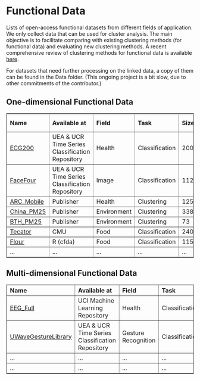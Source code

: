 # Functional Data
 Lists of open-access functional datasets from different fields of application. We only collect data that can be used for cluster analysis. The main objective is to facilitate comparing with existing clustering methods (for functional data) and evaluating new clustering methods. A recent comprehensive review of clustering methods for functional data is available <a href="https://arxiv.org/abs/2210.00847" target="_blank">here</a>.
 
 For datasets that need further processing on the linked data, a copy of them can be found in the Data folder. (This ongoing project is a bit slow, due to other commitments of the contributor.)
 

<h2>One-dimensional Functional Data</h2> 
<table border="1">
  <thead align="left">
    <tr>
      <th>Name</th>
      <th>Available at</th>
      <th>Field</th>
      <th>Task</th>
      <th>Size</th>
      <th>Length</th>
      <th>Missing Value</th>
    </tr>
  </thead>
  <tbody>
    <tr>
      <td><a href="https://www.timeseriesclassification.com/description.php?Dataset=ECG200" target="_blank">ECG200</a></td>
      <td>UEA & UCR Time Series Classification Repository</td>
      <td>Health</td>
      <td>Classification</td>
      <td>200</td>
      <td>96</td>
      <td>No</td>
    </tr>
    <tr>
      <td><a href="https://www.timeseriesclassification.com/description.php?Dataset=FaceFour" target="_blank">FaceFour</a></td>
      <td>UEA & UCR Time Series Classification Repository</td>
      <td>Image</td>
      <td>Classification</td>
      <td>112</td>
      <td>350</td>
      <td>No</td>
    </tr>
    <tr>
      <td><a href="https://doi.org/10.1371/journal.pone.0242197" target="_blank">ARC_Mobile</a></td>
      <td>Publisher</td>
      <td>Health</td>
      <td>Clustering</td>
      <td>125</td>
      <td>30/40</td>
      <td>Yes</td>
    </tr>
    <tr>
      <td><a href="https://doi.org/10.1080/01621459.2020.1764363" target="_blank">China_PM25</a></td>
      <td>Publisher</td>
      <td>Environment</td>
      <td>Clustering</td>
      <td>338</td>
      <td>731</td>
      <td>Yes</td>
    </tr>
    <tr>
      <td><a href="https://doi.org/10.1080/01621459.2020.1764363" target="_blank">BTH_PM25</a></td>
      <td>Publisher</td>
      <td>Environment</td>
      <td>Clustering</td>
      <td>73</td>
      <td>48</td>
      <td>Yes</td>
    </tr>
    <tr>
      <td><a href="http://lib.stat.cmu.edu/datasets/tecator" target="_blank">Tecator</a></td>
      <td>CMU</td>
      <td>Food</td>
      <td>Classification</td>
      <td>240</td>
      <td>100</td>
      <td>No</td>
    </tr>
    <tr>
      <td><a href="https://cran.r-project.org/web/packages/cfda/index.html" target="_blank">Flour</a></td>
      <td>R (cfda)</td>
      <td>Food</td>
      <td>Classification</td>
      <td>115</td>
      <td>241</td>
      <td>No</td>
    </tr>
    <tr>
      <td>...</td>
      <td>...</td>
      <td>...</td>
      <td>...</td>
      <td>...</td>
      <td>...</td>
      <td>...</td>
    </tr>
  </tbody>
</table>




 <h2>Multi-dimensional Functional Data</h2>
 
 <table border="1">
  <thead align="left">
    <tr>
      <th>Name</th>
      <th>Available at</th>
      <th>Field</th>
      <th>Task</th>
      <th>Size</th>
      <th>Length</th>
      <th>Dimension</th>
    </tr>
  </thead>
  <tbody>
    <tr>
      <td><a href="https://archive.ics.uci.edu/ml/datasets/eeg+database" target="_blank">EEG_Full</a></td>
      <td>UCI Machine Learning Repository</td>
      <td>Health</td>
      <td>Classification</td>
      <td>122</td>
      <td>256</td>
      <td>64</td>
    </tr>
    <tr>
      <td><a href="https://www.timeseriesclassification.com/description.php?Dataset=UWaveGestureLibrary" target="_blank">UWaveGestureLibrary</a></td>
      <td>UEA & UCR Time Series Classification Repository</td>
      <td>Gesture Recognition</td>
      <td>Classification</td>
      <td>4K+</td>
      <td>315</td>
      <td>3</td>
    </tr>
    <tr>
      <td>...</td>
      <td>...</td>
      <td>...</td>
      <td>...</td>
      <td>...</td>
      <td>...</td>
      <td>...</td>
    </tr>
    <tr>
      <td>...</td>
      <td>...</td>
      <td>...</td>
      <td>...</td>
      <td>...</td>
      <td>...</td>
      <td>...</td>
    </tr>
  </tbody>
</table>





